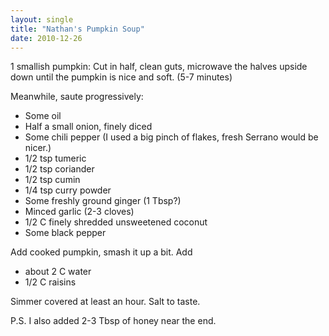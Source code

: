 ```yaml
---
layout: single
title: "Nathan's Pumpkin Soup"
date: 2010-12-26
---
```

1 smallish pumpkin: Cut in half, clean guts, microwave the halves upside down until the pumpkin is nice and soft. (5-7 minutes)

Meanwhile, saute progressively:

* Some oil
* Half a small onion, finely diced
* Some chili pepper (I used a big pinch of flakes, fresh Serrano would be nicer.)
* 1/2 tsp tumeric
* 1/2 tsp coriander
* 1/2 tsp cumin
* 1/4 tsp curry powder
* Some freshly ground ginger (1 Tbsp?)
* Minced garlic (2-3 cloves)
* 1/2 C finely shredded unsweetened coconut
* Some black pepper

Add cooked pumpkin, smash it up a bit. Add

* about 2 C water
* 1/2 C raisins

Simmer covered at least an hour. Salt to taste.

P.S. I also added 2-3 Tbsp of honey near the end.
